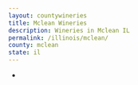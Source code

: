 ```yaml
---
layout: countywineries
title: Mclean Wineries
description: Wineries in Mclean IL
permalink: /illinois/mclean/
county: mclean
state: il
---
```

-
